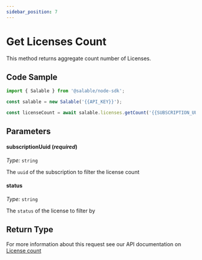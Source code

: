 ```yaml
---
sidebar_position: 7
---
```


# Get Licenses Count

This method returns aggregate count number of Licenses.

## Code Sample

```typescript
import { Salable } from '@salable/node-sdk';

const salable = new Salable('{{API_KEY}}');

const licenseCount = await salable.licenses.getCount('{{SUBSCRIPTION_UUID}}');
```

## Parameters

#### subscriptionUuid (_required_)

_Type:_ `string`

The `uuid` of the subscription to filter the license count

#### status

_Type:_ `string`

The `status` of the license to filter by

## Return Type

For more information about this request see our API documentation on [License count](https://docs.salable.app/api/v2#tag/Licenses/operation/getLicensesCount)
